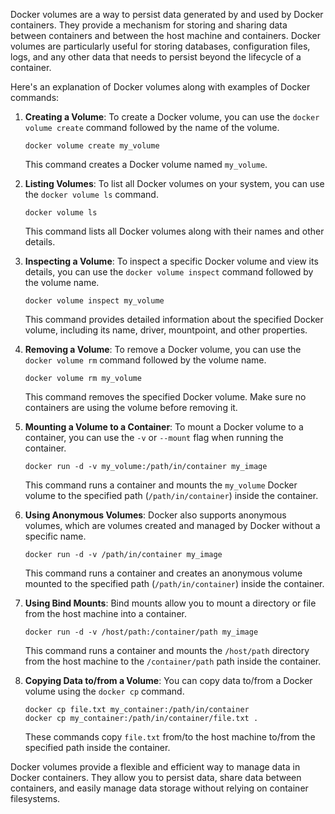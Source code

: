 Docker volumes are a way to persist data generated by and used by Docker containers. They provide a mechanism for storing and sharing data between containers and between the host machine and containers. Docker volumes are particularly useful for storing databases, configuration files, logs, and any other data that needs to persist beyond the lifecycle of a container.

Here's an explanation of Docker volumes along with examples of Docker commands:

1. **Creating a Volume**:
   To create a Docker volume, you can use the `docker volume create` command followed by the name of the volume.
   ```
   docker volume create my_volume
   ```
   This command creates a Docker volume named `my_volume`.

2. **Listing Volumes**:
   To list all Docker volumes on your system, you can use the `docker volume ls` command.
   ```
   docker volume ls
   ```
   This command lists all Docker volumes along with their names and other details.

3. **Inspecting a Volume**:
   To inspect a specific Docker volume and view its details, you can use the `docker volume inspect` command followed by the volume name.
   ```
   docker volume inspect my_volume
   ```
   This command provides detailed information about the specified Docker volume, including its name, driver, mountpoint, and other properties.

4. **Removing a Volume**:
   To remove a Docker volume, you can use the `docker volume rm` command followed by the volume name.
   ```
   docker volume rm my_volume
   ```
   This command removes the specified Docker volume. Make sure no containers are using the volume before removing it.

5. **Mounting a Volume to a Container**:
   To mount a Docker volume to a container, you can use the `-v` or `--mount` flag when running the container.
   ```
   docker run -d -v my_volume:/path/in/container my_image
   ```
   This command runs a container and mounts the `my_volume` Docker volume to the specified path (`/path/in/container`) inside the container.

6. **Using Anonymous Volumes**:
   Docker also supports anonymous volumes, which are volumes created and managed by Docker without a specific name.
   ```
   docker run -d -v /path/in/container my_image
   ```
   This command runs a container and creates an anonymous volume mounted to the specified path (`/path/in/container`) inside the container.

7. **Using Bind Mounts**:
   Bind mounts allow you to mount a directory or file from the host machine into a container.
   ```
   docker run -d -v /host/path:/container/path my_image
   ```
   This command runs a container and mounts the `/host/path` directory from the host machine to the `/container/path` path inside the container.

8. **Copying Data to/from a Volume**:
   You can copy data to/from a Docker volume using the `docker cp` command.
   ```
   docker cp file.txt my_container:/path/in/container
   docker cp my_container:/path/in/container/file.txt .
   ```
   These commands copy `file.txt` from/to the host machine to/from the specified path inside the container.

Docker volumes provide a flexible and efficient way to manage data in Docker containers. They allow you to persist data, share data between containers, and easily manage data storage without relying on container filesystems.
